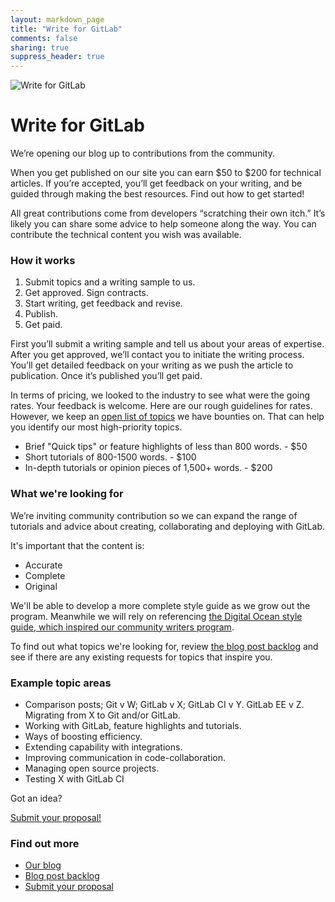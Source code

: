 ```yaml
---
layout: markdown_page
title: "Write for GitLab"
comments: false
sharing: true
suppress_header: true
---
```

![Write for GitLab](/images/community/computers-table-banner.jpg)

# Write for GitLab

We’re opening our blog up to contributions from the community.

When you get published on our site you can earn $50 to $200 for technical articles. If you’re accepted, you’ll get feedback on your writing, and be guided through making the best resources. Find out how to get started!

All great contributions come from developers “scratching their own itch.” It’s likely you can share some advice to help someone along the way. You can contribute the technical content you wish was available.

### How it works

1.  Submit topics and a writing sample to us.
2.  Get approved. Sign contracts.
3.  Start writing, get feedback and revise.
4.  Publish.
5.  Get paid.

First you’ll submit a writing sample and tell us about your areas of expertise. After you get approved, we’ll contact you to initiate the writing process. You’ll get detailed feedback on your writing as we push the article to publication. Once it’s published you’ll get paid.

In terms of pricing, we looked to the industry to see what were the going rates. Your feedback is welcome. Here are our rough guidelines for rates. However, we keep an [open list of topics](https://gitlab.com/gitlab-com/blog-posts/issues?milestone_id=&scope=all&sort=created_desc&state=opened&utf8=%E2%9C%93&assignee_id=0&author_id=&milestone_title=&label_name=&weight=) we have bounties on. That can help you identify our most high-priority topics.

- Brief "Quick tips" or feature highlights of less than 800 words. - $50
- Short tutorials of 800-1500 words. - $100
- In-depth tutorials or opinion pieces of 1,500+ words. - $200

### What we're looking for

We’re inviting community contribution so we can expand the range of tutorials and advice about creating, collaborating and deploying with GitLab.

It's important that the content is:

- Accurate
- Complete
- Original

We'll be able to develop a more complete style guide as we grow out the program. Meanwhile we will rely on referencing [the Digital Ocean style guide, which inspired our community writers program](https://www.digitalocean.com/community/tutorials/how-to-write-an-article-for-the-digitalocean-community).

To find out what topics we're looking for, review [the blog post backlog](https://gitlab.com/gitlab-com/blog-posts/issues?milestone_id=&scope=all&sort=created_desc&state=opened&utf8=%E2%9C%93&assignee_id=0&author_id=&milestone_title=&label_name=&weight=) and see if there are any existing requests for topics that inspire you.

### Example topic areas

- Comparison posts; Git v W; GitLab v X; GitLab CI v Y. GitLab EE v Z.
Migrating from X to Git and/or GitLab.
- Working with GitLab, feature highlights and tutorials.
- Ways of boosting efficiency.
- Extending capability with integrations.
- Improving communication in code-collaboration.
- Managing open source projects.
- Testing X with GitLab CI

Got an idea?

[Submit your proposal!](http://ow.ly/WWMAg)

### Find out more

- [Our blog](http://about.gitlab.com)
- [Blog post backlog](http://ow.ly/WWA2n)
- [Submit your proposal](http://ow.ly/WWMAg)
